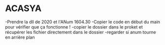 # ACASYA

-Prendre la dll de 2020 et l'ANum 1604.30
-Copier le code en début du main pour vérifier que ça fonctionne !
-copier le dossier dans le proket et récupérer les fichier directement dans le dossier 
-regarder si anum tourne en arrière plan 
